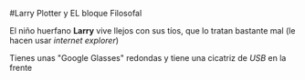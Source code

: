 #Larry Plotter y EL bloque Filosofal 

El niño huerfano **Larry** vive llejos con sus tíos, que lo tratan bastante mal (le hacen usar *internet explorer*)

Tienes unas "Google Glasses" redondas y tiene una cicatriz de *USB* en la frente